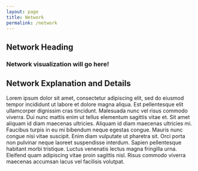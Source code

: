 ```yaml
---
layout: page
title: Network
permalink: /network
---
```


## Network Heading

  
### Network visualization will go here!






  
## Network Explanation and Details
Lorem ipsum dolor sit amet, consectetur adipiscing elit, sed do eiusmod tempor incididunt ut labore et dolore magna aliqua. Est pellentesque elit ullamcorper dignissim cras tincidunt. Malesuada nunc vel risus commodo viverra. Dui nunc mattis enim ut tellus elementum sagittis vitae et. Sit amet aliquam id diam maecenas ultricies. Aliquam id diam maecenas ultricies mi. Faucibus turpis in eu mi bibendum neque egestas congue. Mauris nunc congue nisi vitae suscipit. Enim diam vulputate ut pharetra sit. Orci porta non pulvinar neque laoreet suspendisse interdum. Sapien pellentesque habitant morbi tristique. Luctus venenatis lectus magna fringilla urna. Eleifend quam adipiscing vitae proin sagittis nisl. Risus commodo viverra maecenas accumsan lacus vel facilisis volutpat.

